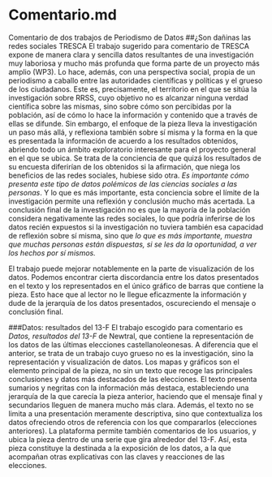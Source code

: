 # Comentario.md
Comentario de dos trabajos de Periodismo de Datos 
##¿Son dañinas las redes sociales TRESCA
El trabajo sugerido para comentario de TRESCA expone de manera clara y sencilla datos resultantes de una investigación muy laboriosa y mucho más profunda que forma parte de un proyecto más amplio (WP3).
Lo hace, además, con una perspectiva social, propia de un periodismo a caballo entre las autoridades científicas y políticas y el grueso de los ciudadanos. Este es, precisamente, el territorio en el que se sitúa la investigación sobre RRSS, cuyo objetivo no es alcanzar ninguna verdad científica sobre las mismas, sino sobre cómo son percibidas por la población, así de cómo lo hace la información y contenido que a través de ellas se difunde.
Sin embargo, el enfoque de la pieza lleva la investigación un paso más allá, y reflexiona también sobre sí misma y la forma en la que es presentada la información de acuerdo a los resultados obtenidos, abriendo todo un ámbito exploratorio interesante para el proyecto general en el que se ubica. 
Se trata de la conciencia de que quizá los resultados de su encuesta diferirían de los obtenidos si la afirmación, que niega los beneficios de las redes sociales, hubiese sido otra.
*Es importante cómo presenta este tipo de datos polémicos de las ciencias sociales a las personas*. Y lo que es más importante, esta conciencia sobre el límite de la investigación permite una reflexión y conclusión mucho más acertada. La conclusión final de la investigación no es que la mayoría de la población considera negativamente las redes sociales, lo que podría inferirse de los datos recién expuestos si la investigación no tuviera también esa capacidad de reflexión sobre sí misma, sino que *lo que es más importante, muestra que muchas personas están dispuestas, si se les da la oportunidad, a ver los hechos por sí mismos.* 

El trabajo puede mejorar notablemente en la parte de visualización de los datos. Podemos encontrar cierta discordancia entre los datos presentados en el texto y los representados en el único gráfico de barras que contiene la pieza. Esto hace que al lector no le llegue eficazmente la información y dude de la jerarquía de los datos presentados, oscureciendo el mensaje o conclusión final. 

###Datos: resultados del 13-F
El trabajo escogido para comentario es *Datos, resultados del 13-F* de Newtral, que contiene la representación de los datos de las últimas elecciones castellanoleonesas.
A diferencia que el anterior, se trata de un trabajo cuyo grueso no es la investigación, sino la representación y visualización de datos. Los mapas y gráficos son el elemento principal de la pieza, no sin un texto que recoge las principales conclusiones y datos más destacados de las elecciones. El texto presenta sumarios y negritas con la información más destaca, estableciendo una jerarquía de la que carecía la pieza anterior, haciendo que el mensaje final y secundarios lleguen de manera mucho más clara. Además, el texto no se limita a una presentación meramente descriptiva, sino que contextualiza los datos ofreciendo otros de referencia con los que compararlos (elecciones anteriores). La plataforma permite también comentarios de los usuarios, y ubica la pieza dentro de una serie que gira alrededor del 13-F. 
Así, esta pieza constituye la destinada a la exposición de los datos, a la que acompañan otras explicativas con las claves y reacciones de las elecciones.
